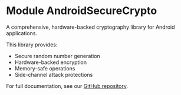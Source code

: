 # Module AndroidSecureCrypto

A comprehensive, hardware-backed cryptography library for Android applications.

This library provides:
- Secure random number generation
- Hardware-backed encryption
- Memory-safe operations
- Side-channel attack protections

For full documentation, see our [GitHub repository](https://github.com/mavbozo/AndroidSecureCrypto).
